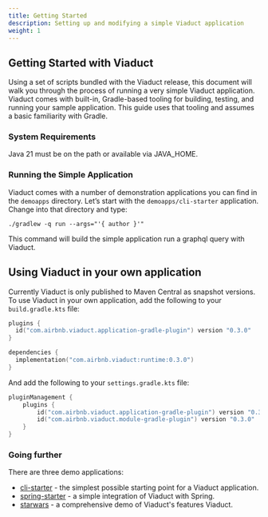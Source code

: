 ```yaml
---
title: Getting Started
description: Setting up and modifying a simple Viaduct application
weight: 1
---
```


## Getting Started with Viaduct

Using a set of scripts bundled with the Viaduct release, this document will walk you through the process of running a very simple Viaduct application.  Viaduct comes with built-in, Gradle-based tooling for building, testing, and running your sample application.  This guide uses that tooling and assumes a basic familiarity with Gradle.

### System Requirements

Java 21 must be on the path or available via JAVA_HOME.

### Running the Simple Application

Viaduct comes with a number of demonstration applications you can find in the `demoapps` directory.  Let’s start with the `demoapps/cli-starter` application.  Change into that directory and type:

```shell
./gradlew -q run --args="'{ author }'"
```

This command will build the simple application run a graphql query with Viaduct.

## Using Viaduct in your own application

Currently Viaduct is only published to Maven Central as snapshot versions. To use Viaduct in your own application, add the following to your `build.gradle.kts` file:

```kotlin
plugins {
  id("com.airbnb.viaduct.application-gradle-plugin") version "0.3.0"
}

dependencies {
  implementation("com.airbnb.viaduct:runtime:0.3.0")
}
```

And add the following to your `settings.gradle.kts` file:

```kotlin
pluginManagement {
    plugins {
        id("com.airbnb.viaduct.application-gradle-plugin") version "0.3.0"
        id("com.airbnb.viaduct.module-gradle-plugin") version "0.3.0"
    }
}
```

### Going further

There are three demo applications:

- [cli-starter](https://github.com/airbnb/viaduct/blob/main/demoapps/cli-starter/) - the simplest possible starting point for a Viaduct application.
- [spring-starter](https://github.com/airbnb/viaduct/blob/main/demoapps/spring-starter/README.md) - a simple integration of Viaduct with Spring.
- [starwars](https://github.com/airbnb/viaduct/blob/main/demoapps/starwars/README.md) - a comprehensive demo of Viaduct's features
  Viaduct.

